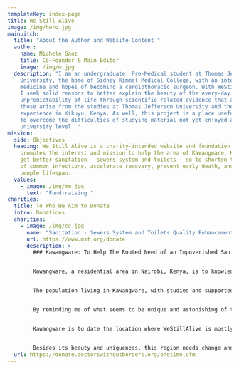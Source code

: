 ```yaml
---
templateKey: index-page
title: We Still Alive
image: /img/hero.jpg
mainpitch:
  title: "About the Author and Website Content "
  author:
    name: Michele Ganz
    title: Co-Founder & Main Editor
    image: /img/m.jpg
  description: "I am an undergraduate, Pre-Medical student at Thomas Jefferson
    University, the home of Sidney Kimmel Medical College, with an interest in
    medicine and hopes of becoming a cardiothoracic surgeon. With WeStillAlive,
    I seek solid reasons to better explain the beauty of the every-day
    unpredictability of life through scientific-related evidence that as well
    those arise from the studies at Thomas Jefferson University and the African
    experience in Kikuyu, Kenya. As well, this project is a place useful to me
    to overcome the difficulties of studying material not yet enjoyed at the
    university level. "
mission:
  side: Objectives
  heading: We Still Alive is a charity-intended website and foundation that
    promotes the interest and mission to help the area of Kawangware, Kenya, to
    get better sanitation – sewers system and toilets – so to shorten the span
    of common infections, accelerate recovery, prevent early death, and extend
    people lifespan.
  values:
    - image: /img/mm.jpg
      text: "Fund-raising "
charities:
  title: To Who We Aim to Donate
  intro: Donations
  charities:
    - image: /img/cc.jpg
      name: "Sanitation - Sewers System and Toilets Quality Enhancement "
      url: https://www.msf.org/donate
      description: >-
        ### Kawangware: To Help The Rooted Need of an Impoverished Sanitation  


        Kawangware, a residential area in Nairobi, Kenya, is to knowledge and experience a place of fortune and uncertainty.


        The population living in Kawangware, with studied and supported evidence, seems to be particularly prone to be successful in sports related to high velocities, such as long-distance run competitions. Genetics and environmental (diet) factors present in this area play an important role in determining the success of these athletes. Olympians but also marathon famous winners in running events are known to be coming from this area, indeed.


        By reminding me of what seems to be unique and astonishing of this population, however, I have to unwillingly say that this attraction shades into uncertainty and sadness also. Kawangware is indeed one of the most impoverished locations of the whole African continent. Sanitation in this area is highly inadequate and hardly meets the basic standards of hygiene and water security.


        Kawangware is to date the location where WeStillAlive is mostly prone to consider to help and sustainably provide support to the population in need. Toilets and sewering systems are required and the difficult solution to the issue.


        Besides its beauty and uniqueness, this region needs change and change needs intentions. WeStillAlive considers population health of this location important, and through improvement in sanitation, change is no more a need but a possibility, and perhaps more beauty would be seen instead and more competition could win again challenges no more sport-related but of living concerns.
  url: https://donate.doctorswithoutborders.org/onetime.cfm
---
```

